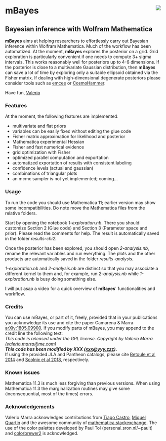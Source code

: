 # **mBayes**[<img align="right" src="https://img.shields.io/badge/license-GPLv2-brightgreen.svg">](https://github.com/valerio-marra/mBayes/blob/master/LICENSE)
## Bayesian inference with Wolfram Mathematica

**mBayes** aims at helping researchers to effortlessly carry out Bayesian inference within Wolfram Mathematica. Much of the workflow has been automatized. At the moment, **mBayes** explores the posterior on a grid. Grid exploration is particularly convenient if one needs to compute 3+ sigma intervals. This works reasonably well for posteriors up to 4-6 dimensions. If the posterior is close to a multivariate Gaussian distribution, then **mBayes** can save a lot of time by exploring only a suitable ellipsoid obtained via the Fisher matrix.
If dealing with high-dimensional degenerate posteriors please consider tools such as [emcee](https://github.com/dfm/emcee) or [CosmoHammer](https://github.com/cosmo-ethz/CosmoHammer).

Have fun,
[Valerio](http://inspirehep.net/author/profile/V.Marra.1)

### Features

At the moment, the following features are implemented:
* multivariate and flat priors
* variables can be easily fixed without editing the glue code
* Fisher matrix approximation for likelihood and posterior
* Mathematica experimental Hessian
* Fisher and fast numerical evidence
* grid optimization with Fisher
* optimized parallel computation and exportation 
* automatized exportation of results with consistent labeling 
* confidence levels (actual and gaussian)
* combinations of triangular plots
* an mcmc sampler is not yet implemented; coming...

### Usage

To run the code you should use Mathematica 11; earlier version may show some incompatibilities. Do note move the Mathematica files from the relative folders.

Start by opening the notebook *1-exploration.nb*. There you should customize Section 2 (Glue code) and Section 3 (Parameter space and prior). Please read the comments for help. The result is automatically saved in the folder *results-chi2*.

Once the posterior has been explored, you should open *2-analysis.nb*, rename the relevant variables and run everything. The plots and the other products are automatically saved in the folder *results-analysis*.

*1-exploration.nb* and *2-analysis.nb* are distinct so that you may associate a different kernel to them and, for example, run *2-analysis.nb* while *1-exploration.nb* is busy doing something else.

I will put asap a video for a quick overview of **mBayes**' functionalities and workflow.

### Credits

You can use mBayes, or part of it, freely, provided that in your publications you acknowledge its use and cite the paper Camarena & Marra [arXiv:1805.09900](https://arxiv.org/abs/1805.09900). If you modify parts of mBayes, you may append to the credit line the following text:  
*This code is released under the GPL license. Copyright by Valerio Marra (valerio.marra@me.com)*  
***This code has been modified by XXX (xxx@yyy.zzz).***  
If using the provided JLA and Pantheon catalogs, please cite [Betoule et al 2014](https://arxiv.org/abs/1401.4064) and [Scolnic et al 2018](https://arxiv.org/abs/1710.00845), respectively.


### Known issues

Mathematica 11.3 is much less forgiving than previous versions. When using Mathematica 11.3 the marginalization routines may give some (inconsequential, most of the times) errors.


### Acknowledgements

Valerio Marra acknowledges contributions from [Tiago Castro](http://inspirehep.net/author/profile/T.Castro.1), [Miguel Quartin](http://inspirehep.net/author/profile/M.Quartin.1) and the awesome community of [mathematica.stackexchange](https://mathematica.stackexchange.com). The use of the color palettes developed by Paul Tol (personal.sron.nl/~pault) and [colorbrewer2](http://colorbrewer2.org) is acknowledged.
